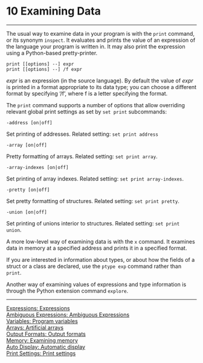 # 10 Examining Data

----

The usual way to examine data in your program is with the ``print`` command, or its synonym ``inspect``. It evaluates and prints the value of an expression of the language your program is written in. It may also print the expression using a Python-based pretty-printer.

```
print [[options] --] expr
print [[options] --] /f expr
```
_expr_ is an expression (in the source language). By default the value of _expr_ is printed in a format appropriate to its data type; you can choose a different format by specifying ‘/f’, where f is a letter specifying the format.

The ``print`` command supports a number of options that allow overriding relevant global print settings as set by ``set print`` subcommands:

```
-address [on|off]
```
Set printing of addresses. Related setting: ``set print address``

```
-array [on|off]
```
Pretty formatting of arrays. Related setting: ``set print array``.

```
-array-indexes [on|off]
```
Set printing of array indexes. Related setting: ``set print array-indexes``.

```
-pretty [on|off]
```
Set pretty formatting of structures. Related setting: ``set print pretty``.

```
-union [on|off]
```
Set printing of unions interior to structures. Related setting: ``set print union``.


A more low-level way of examining data is with the ``x`` command. It examines data in memory at a specified address and prints it in a specified format.

If you are interested in information about types, or about how the fields of a struct or a class are declared, use the ``ptype exp`` command rather than ``print``.

Another way of examining values of expressions and type information is through the Python extension command ``explore``.

----

[Expressions: Expressions](./10_1_Expressions.md)<br />
[Ambiguous Expressions: Ambiguous Expressions](./10_2_Ambiguous_Expressions.md)<br />
[Variables: Program variables](./10_3_Program_Variables.md)<br />
[Arrays: Artificial arrays](./10_4_Artificial_Arrays.md)<br />
[Output Formats: Output formats](./10_5_Output_Formats.md)<br />
[Memory: Examining memory](./10_6_Examining_Memory.md)<br />
[Auto Display: Automatic display](./10_7_Automatic_Display.md)<br />
[Print Settings: Print settings](./10_8_Print_Settings.md)<br />
